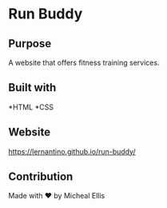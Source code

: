 # Run Buddy

## Purpose
A website that offers fitness training services. 

## Built with 
*HTML
*CSS

## Website
https://lernantino.github.io/run-buddy/

## Contribution
Made with ❤️ by Micheal Ellis
